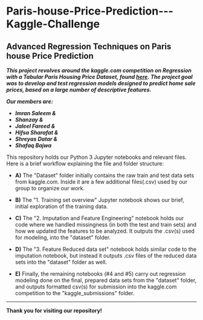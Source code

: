 # Paris-house-Price-Prediction---Kaggle-Challenge


## Advanced Regression Techniques on Paris house Price Prediction

_**This project revolves around the kaggle.com competition on Regression with a Tabular Paris Housing Price Dataset, found [here](https://www.kaggle.com/competitions/playground-series-s3e6/overview). The project goal was to develop and test regression models designed to predict home sale prices, based on a large number of descriptive features.**_

_**Our members are:**_ 
 - _**Imran Saleem &**_
 - _**Shanzay &**_
 - _**Jaleel Fareed &**_
 - _**Hifsa Sharafat &**_
 - _**Shreyas Datar &**_
 - _**Shafaq Bajwa**_

This repository holds our Python 3 Jupyter notebooks and relevant files. Here is a brief workflow explaining the file and folder structure:

  - **A)** The "Dataset" folder initially contains the raw train and test data sets from kaggle.com. Inside it are a few additional files(.csv) used by our group to organize our work.
  
  - **B)** The "1. Training set overview" Jupyter notebook shows our brief, initial exploration of the training data.

  - **C)** The "2. Imputation and Feature Engineering" notebook holds our code where we handled missingness (in both the test and train sets) and how we updated the features to be analyzed. It outputs the .csv(s) used for modeling, into the "dataset" folder.

  - **D)** The "3. Feature Reduced data set" notebook holds similar code to the imputation notebook, but instead it outputs .csv files of the reduced data sets into the "dataset" folder as well.

  - **E)** Finally, the remaining notebooks (#4 and #5) carry out regression modeling done on the final, prepared data sets from the "dataset" folder, and outputs formatted csv(s) for submission into the kaggle.com competition to the "kaggle_submissions" folder.  

- - -

**Thank you for visiting our repository!**
